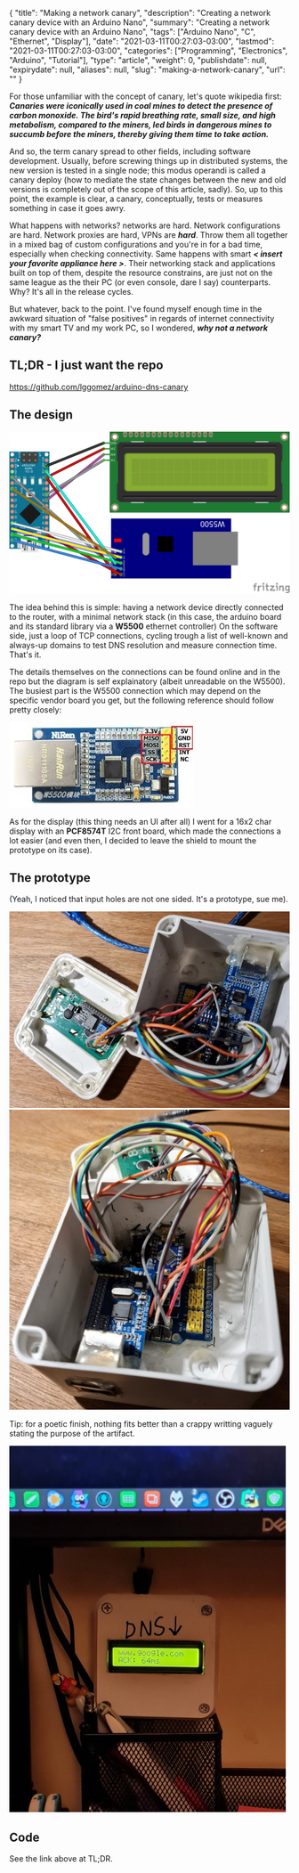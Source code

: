 {
    "title": "Making a network canary",
    "description": "Creating a network canary device with an Arduino Nano",
    "summary": "Creating a network canary device with an Arduino Nano",
    "tags": ["Arduino Nano", "C", "Ethernet", "Display"],
    "date": "2021-03-11T00:27:03-03:00",
    "lastmod": "2021-03-11T00:27:03-03:00",
    "categories": ["Programming", "Electronics", "Arduino", "Tutorial"],
    "type": "article",
    "weight": 0,
    "publishdate": null,
    "expirydate": null,
    "aliases": null,
    "slug": "making-a-network-canary",
    "url": ""
}

For those unfamiliar with the concept of canary, let's quote wikipedia first:
___Canaries were iconically used in coal mines to detect the presence of carbon monoxide. The bird's rapid breathing rate, small size, and high metabolism, compared to the miners, led birds in dangerous mines to succumb before the miners, thereby giving them time to take action.___

And so, the term canary spread to other fields, including software development. Usually, before screwing things up in distributed systems, the new version is tested in a single node; this modus operandi is called a canary deploy (how to mediate the state changes between the new and old versions is completely out of the scope of this article, sadly).  So, up to this point, the example is clear, a canary, conceptually, tests or measures something in case it goes awry.

What happens with networks? networks are hard. Network configurations are hard. Network proxies are hard, VPNs are ___hard___. Throw them all together in a mixed bag of custom configurations and you're in for a bad time, especially when checking connectivity. Same happens with smart ___< insert your favorite appliance here >___. Their networking stack and applications built on top of them, despite the resource constrains, are just not on the same league as the their PC (or even console, dare I say) counterparts. Why? It's all in the release cycles.

But whatever, back to the point. I've found myself enough time in the awkward situation of "false positives" in regards of internet connectivity with my smart TV and my work PC, so I wondered, ___why not a network canary?___

## TL;DR - I just want the repo 
https://github.com/lggomez/arduino-dns-canary

## The design 
![canary_bb.png](canary_bb.png)

The idea behind this is simple: having a network device directly connected to the router, with a minimal network stack (in this case, the arduino board and its standard library via a **W5500** ethernet controller)
On the software side, just a loop of TCP connections, cycling trough a list of well-known and always-up domains to test DNS resolution and measure connection time. That's it.

The details themselves on the connections can be found online and in the repo but the diagram is self explainatory (albeit unreadable on the W5500). The busiest part is the W5500 connection which may depend on the specific vendor board you get, but the following reference should follow pretty closely:

![w5500.jpeg](w5500.jpeg)

As for the display (this thing needs an UI after all) I went for a 16x2 char display with an **PCF8574T** I2C front board, which made the connections a lot easier (and even then, I decided to leave the shield to mount the prototype on its case).

## The prototype 
(Yeah, I noticed that input holes are not one sided. It's a prototype, sue me).

![proto1.jpg](proto1.jpg)
![proto2.jpg](proto2.jpg)

Tip: for a poetic finish, nothing fits better than a crappy writting vaguely stating the purpose of the artifact.

![proto3.jpg](proto3.jpg)

## Code 
See the link above at TL;DR.
